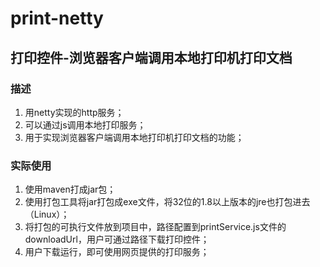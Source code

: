 # print-netty
## 打印控件-浏览器客户端调用本地打印机打印文档
### 描述
1. 用netty实现的http服务；
2. 可以通过js调用本地打印服务；
3. 用于实现浏览器客户端调用本地打印机打印文档的功能；
### 实际使用
1. 使用maven打成jar包；
2. 使用打包工具将jar打包成exe文件，将32位的1.8以上版本的jre也打包进去（Linux）；
3. 将打包的可执行文件放到项目中，路径配置到printService.js文件的downloadUrl，用户可通过路径下载打印控件；
4. 用户下载运行，即可使用网页提供的打印服务；

